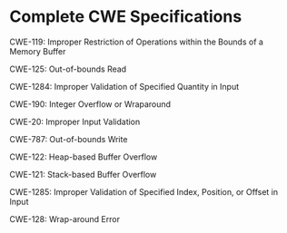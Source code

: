 

# Complete CWE Specifications

CWE-119: Improper Restriction of Operations within the Bounds of a Memory Buffer

CWE-125: Out-of-bounds Read

CWE-1284: Improper Validation of Specified Quantity in Input

CWE-190: Integer Overflow or Wraparound

CWE-20: Improper Input Validation

CWE-787: Out-of-bounds Write

CWE-122: Heap-based Buffer Overflow

CWE-121: Stack-based Buffer Overflow

CWE-1285: Improper Validation of Specified Index, Position, or Offset in Input

CWE-128: Wrap-around Error
